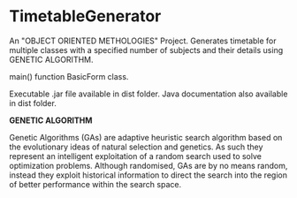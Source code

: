 # TimetableGenerator


An "OBJECT ORIENTED METHOLOGIES" Project.
Generates timetable for multiple classes with a specified number of subjects and their details using GENETIC ALGORITHM.

main() function BasicForm class.

Executable .jar file available in dist folder.
Java documentation also available in dist folder.

**GENETIC ALGORITHM**

Genetic Algorithms (GAs) are adaptive heuristic search algorithm based on the evolutionary ideas of natural selection and genetics. As such they represent an intelligent exploitation of a random search used to solve optimization problems. Although randomised, GAs are by no means random, instead they exploit historical information to direct the search into the region of better performance within the search space. 




